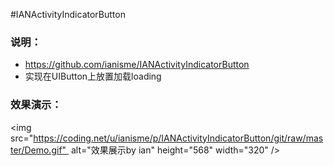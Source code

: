 #IANActivityIndicatorButton

### 说明：
- https://github.com/ianisme/IANActivityIndicatorButton
- 实现在UIButton上放置加载loading

### 效果演示：
<img src="https://coding.net/u/ianisme/p/IANActivityIndicatorButton/git/raw/master/Demo.gif"  alt="效果展示by ian" height="568" width="320" />
